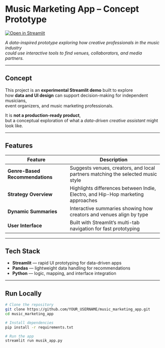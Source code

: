 # Music Marketing App – Concept Prototype

[![Open in Streamlit](https://static.streamlit.io/badges/streamlit_badge_black_white.svg)](https://share.streamlit.io/YOUR_USERNAME/music_marketing_app/main/musik_app.py)

*A data-inspired prototype exploring how creative professionals in the music industry  
could use interactive tools to find venues, collaborators, and media partners.*

---

## Concept

This project is an **experimental Streamlit demo** built to explore  
how **data and UI design** can support decision-making for independent musicians,  
event organizers, and music marketing professionals.

It is **not a production-ready product**,  
but a conceptual exploration of what a *data-driven creative assistant* might look like.

---

## Features

| Feature | Description |
|----------|--------------|
| **Genre-Based Recommendations** | Suggests venues, creators, and local partners matching the selected music style |
| **Strategy Overview** | Highlights differences between Indie, Electro, and Hip-Hop marketing approaches |
| **Dynamic Summaries** | Interactive summaries showing how creators and venues align by type |
| **User Interface** | Built with Streamlit’s multi-tab navigation for fast prototyping |

---

## Tech Stack

- **Streamlit** — rapid UI prototyping for data-driven apps  
- **Pandas** — lightweight data handling for recommendations  
- **Python** — logic, mapping, and interface integration  

---

## Run Locally

```bash
# Clone the repository
git clone https://github.com/YOUR_USERNAME/music_marketing_app.git
cd music_marketing_app

# Install dependencies
pip install -r requirements.txt

# Run the app
streamlit run musik_app.py
